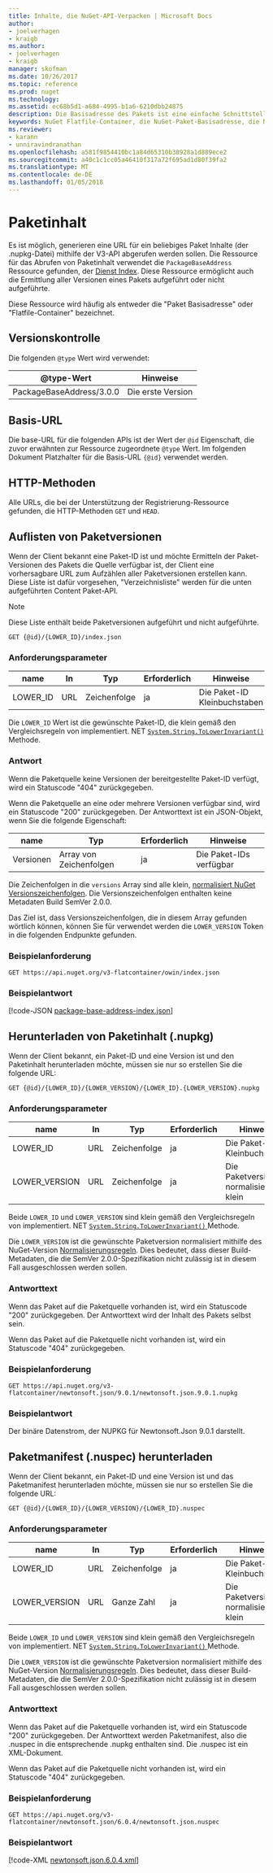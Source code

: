 ```yaml
---
title: Inhalte, die NuGet-API-Verpacken | Microsoft Docs
author:
- joelverhagen
- kraigb
ms.author:
- joelverhagen
- kraigb
manager: skofman
ms.date: 10/26/2017
ms.topic: reference
ms.prod: nuget
ms.technology: 
ms.assetid: ec68b5d1-a684-4995-b1a6-6210dbb24875
description: Die Basisadresse des Pakets ist eine einfache Schnittstelle zum Abrufen der des Pakets selbst.
keywords: NuGet Flatfile-Container, die NuGet-Paket-Basisadresse, die NuGet Nupkg-API, die NuGet-API-Paketversionen, NuGet-API nicht aufgelistete Pakete, die NuGet-API-Download Nuspec
ms.reviewer:
- karann
- unniravindranathan
ms.openlocfilehash: a581f9854410bc1a84d65310b38928a1d889ece2
ms.sourcegitcommit: a40c1c1cc05a46410f317a72f695ad1d80f39fa2
ms.translationtype: MT
ms.contentlocale: de-DE
ms.lasthandoff: 01/05/2018
---
```

# <a name="package-content"></a>Paketinhalt

Es ist möglich, generieren eine URL für ein beliebiges Paket Inhalte (der .nupkg-Datei) mithilfe der V3-API abgerufen werden sollen. Die Ressource für das Abrufen von Paketinhalt verwendet die `PackageBaseAddress` Ressource gefunden, der [Dienst Index](service-index.md). Diese Ressource ermöglicht auch die Ermittlung aller Versionen eines Pakets aufgeführt oder nicht aufgeführte.

Diese Ressource wird häufig als entweder die "Paket Basisadresse" oder "Flatfile-Container" bezeichnet.

## <a name="versioning"></a>Versionskontrolle

Die folgenden `@type` Wert wird verwendet:

@type-Wert              | Hinweise
------------------------ | -----
PackageBaseAddress/3.0.0 | Die erste Version

## <a name="base-url"></a>Basis-URL

Die base-URL für die folgenden APIs ist der Wert der `@id` Eigenschaft, die zuvor erwähnten zur Ressource zugeordnete `@type` Wert. Im folgenden Dokument Platzhalter für die Basis-URL `{@id}` verwendet werden.

## <a name="http-methods"></a>HTTP-Methoden

Alle URLs, die bei der Unterstützung der Registrierung-Ressource gefunden, die HTTP-Methoden `GET` und `HEAD`.

## <a name="enumerate-package-versions"></a>Auflisten von Paketversionen

Wenn der Client bekannt eine Paket-ID ist und möchte Ermitteln der Paket-Versionen des Pakets die Quelle verfügbar ist, der Client eine vorhersagbare URL zum Aufzählen aller Paketversionen erstellen kann. Diese Liste ist dafür vorgesehen, "Verzeichnisliste" werden für die unten aufgeführten Content Paket-API.

> [!Note]
> Diese Liste enthält beide Paketversionen aufgeführt und nicht aufgeführte.

```
GET {@id}/{LOWER_ID}/index.json
```

### <a name="request-parameters"></a>Anforderungsparameter

name     | In     | Typ    | Erforderlich | Hinweise
-------- | ------ | ------- | -------- | -----
LOWER_ID | URL    | Zeichenfolge  | ja      | Die Paket-ID Kleinbuchstaben

Die `LOWER_ID` Wert ist die gewünschte Paket-ID, die klein gemäß den Vergleichsregeln von implementiert. NET [ `System.String.ToLowerInvariant()` ](/dotnet/api/system.string.tolowerinvariant?view=netstandard-2.0#System_String_ToLowerInvariant) Methode.

### <a name="response"></a>Antwort

Wenn die Paketquelle keine Versionen der bereitgestellte Paket-ID verfügt, wird ein Statuscode "404" zurückgegeben.

Wenn die Paketquelle an eine oder mehrere Versionen verfügbar sind, wird ein Statuscode "200" zurückgegeben. Der Antworttext ist ein JSON-Objekt, wenn Sie die folgende Eigenschaft:

name     | Typ             | Erforderlich | Hinweise
-------- | ---------------- | -------- | -----
Versionen | Array von Zeichenfolgen | ja      | Die Paket-IDs verfügbar

Die Zeichenfolgen in die `versions` Array sind alle klein, [normalisiert NuGet Versionszeichenfolgen](../reference/package-versioning.md#normalized-version-numbers). Die Versionszeichenfolgen enthalten keine Metadaten Build SemVer 2.0.0.

Das Ziel ist, dass Versionszeichenfolgen, die in diesem Array gefunden wörtlich können, können Sie für verwendet werden die `LOWER_VERSION` Token in die folgenden Endpunkte gefunden.

### <a name="sample-request"></a>Beispielanforderung

```
GET https://api.nuget.org/v3-flatcontainer/owin/index.json
```

### <a name="sample-response"></a>Beispielantwort

[!code-JSON [package-base-address-index.json](./_data/package-base-address-index.json)]

## <a name="download-package-content-nupkg"></a>Herunterladen von Paketinhalt (.nupkg)

Wenn der Client bekannt, ein Paket-ID und eine Version ist und den Paketinhalt herunterladen möchte, müssen sie nur so erstellen Sie die folgende URL:

```
GET {@id}/{LOWER_ID}/{LOWER_VERSION}/{LOWER_ID}.{LOWER_VERSION}.nupkg
```

### <a name="request-parameters"></a>Anforderungsparameter

name          | In     | Typ   | Erforderlich | Hinweise
------------- | ------ | ------ | -------- | -----
LOWER_ID      | URL    | Zeichenfolge | ja      | Die Paket-ID Kleinbuchstaben
LOWER_VERSION | URL    | Zeichenfolge | ja      | Die Paketversion normalisiert und klein

Beide `LOWER_ID` und `LOWER_VERSION` sind klein gemäß den Vergleichsregeln von implementiert. NET [ `System.String.ToLowerInvariant()` ](/dotnet/api/system.string.tolowerinvariant?view=netstandard-2.0#System_String_ToLowerInvariant) Methode.

Die `LOWER_VERSION` ist die gewünschte Paketversion normalisiert mithilfe des NuGet-Version [Normalisierungsregeln](../reference/package-versioning.md#normalized-version-numbers). Dies bedeutet, dass dieser Build-Metadaten, die die SemVer 2.0.0-Spezifikation nicht zulässig ist in diesem Fall ausgeschlossen werden sollen.

### <a name="response-body"></a>Antworttext

Wenn das Paket auf die Paketquelle vorhanden ist, wird ein Statuscode "200" zurückgegeben. Der Antworttext wird der Inhalt des Pakets selbst sein.

Wenn das Paket auf die Paketquelle nicht vorhanden ist, wird ein Statuscode "404" zurückgegeben.

### <a name="sample-request"></a>Beispielanforderung

```
GET https://api.nuget.org/v3-flatcontainer/newtonsoft.json/9.0.1/newtonsoft.json.9.0.1.nupkg
```

### <a name="sample-response"></a>Beispielantwort

Der binäre Datenstrom, der NUPKG für Newtonsoft.Json 9.0.1 darstellt.

## <a name="download-package-manifest-nuspec"></a>Paketmanifest (.nuspec) herunterladen

Wenn der Client bekannt, ein Paket-ID und eine Version ist und das Paketmanifest herunterladen möchte, müssen sie nur so erstellen Sie die folgende URL:

```
GET {@id}/{LOWER_ID}/{LOWER_VERSION}/{LOWER_ID}.nuspec
```

### <a name="request-parameters"></a>Anforderungsparameter

name          | In     | Typ    | Erforderlich | Hinweise
------------- | ------ | ------- | -------- | -----
LOWER_ID      | URL    | Zeichenfolge  | ja      | Die Paket-ID Kleinbuchstaben
LOWER_VERSION | URL    | Ganze Zahl | ja      | Die Paketversion normalisiert und klein

Beide `LOWER_ID` und `LOWER_VERSION` sind klein gemäß den Vergleichsregeln von implementiert. NET [ `System.String.ToLowerInvariant()` ](/dotnet/api/system.string.tolowerinvariant?view=netstandard-2.0#System_String_ToLowerInvariant) Methode.

Die `LOWER_VERSION` ist die gewünschte Paketversion normalisiert mithilfe des NuGet-Version [Normalisierungsregeln](../reference/package-versioning.md#normalized-version-numbers). Dies bedeutet, dass dieser Build-Metadaten, die die SemVer 2.0.0-Spezifikation nicht zulässig ist in diesem Fall ausgeschlossen werden sollen.

### <a name="response-body"></a>Antworttext

Wenn das Paket auf die Paketquelle vorhanden ist, wird ein Statuscode "200" zurückgegeben. Der Antworttext werden Paketmanifest, also die .nuspec in die entsprechende .nupkg enthalten sind. Die .nuspec ist ein XML-Dokument.

Wenn das Paket auf die Paketquelle nicht vorhanden ist, wird ein Statuscode "404" zurückgegeben.

### <a name="sample-request"></a>Beispielanforderung

```
GET https://api.nuget.org/v3-flatcontainer/newtonsoft.json/6.0.4/newtonsoft.json.nuspec
```

### <a name="sample-response"></a>Beispielantwort

[!code-XML [newtonsoft.json.6.0.4.xml](./_data/newtonsoft.json.6.0.4.xml)]
